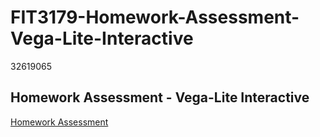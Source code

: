 # FIT3179-Homework-Assessment-Vega-Lite-Interactive
32619065

## Homework Assessment - Vega-Lite Interactive

[Homework Assessment](index.html)
